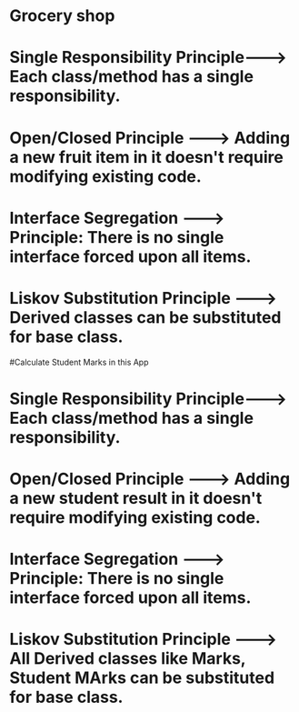 # Grocery shop 
# Single Responsibility Principle---> Each class/method has a single responsibility.
# Open/Closed Principle --->  Adding a new fruit item in it  doesn't require modifying existing code.
# Interface Segregation --->  Principle: There is no single interface forced upon all items.
# Liskov Substitution Principle --->  Derived classes can be substituted for base class.




#Calculate Student Marks in this App
# Single Responsibility Principle---> Each class/method has a single responsibility.
# Open/Closed Principle --->  Adding a new student result in it  doesn't require modifying existing code.
# Interface Segregation --->  Principle: There is no single interface forced upon all items.
# Liskov Substitution Principle --->  All Derived classes like Marks, Student MArks can be substituted for base class.

